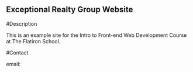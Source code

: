 Exceptional Realty Group Website
---

#Description

This is an example site for the Intro to Front-end Web Development
Course at The Flatiron School.

#Contact

email:
